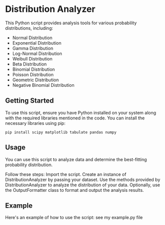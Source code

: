 # Distribution Analyzer

This Python script provides analysis tools for various probability distributions, including:

- Normal Distribution
- Exponential Distribution
- Gamma Distribution
- Log-Normal Distribution
- Weibull Distribution
- Beta Distribution
- Binomial Distribution
- Poisson Distribution
- Geometric Distribution
- Negative Binomial Distribution

## Getting Started

To use this script, ensure you have Python installed on your system along with the required libraries mentioned in the code.
You can install the necessary libraries using pip:
  
    pip install scipy matplotlib tabulate pandas numpy

## Usage

You can use this script to analyze data and determine the best-fitting probability distribution.

Follow these steps:
    Import the script.
    Create an instance of DistributionAnalyzer by passing your dataset.
    Use the methods provided by DistributionAnalyzer to analyze the distribution of your data.
    Optionally, use the OutputFormatter class to format and output the analysis results.

## Example
Here's an example of how to use the script:
see my example.py file

